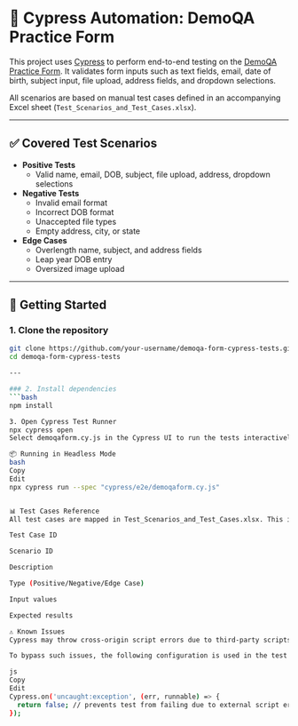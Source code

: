 # 🧪 Cypress Automation: DemoQA Practice Form

This project uses [Cypress](https://www.cypress.io/) to perform end-to-end testing on the [DemoQA Practice Form](https://demoqa.com/automation-practice-form). It validates form inputs such as text fields, email, date of birth, subject input, file upload, address fields, and dropdown selections.  

All scenarios are based on manual test cases defined in an accompanying Excel sheet (`Test_Scenarios_and_Test_Cases.xlsx`).

---


## ✅ Covered Test Scenarios

- **Positive Tests**
  - Valid name, email, DOB, subject, file upload, address, dropdown selections
- **Negative Tests**
  - Invalid email format
  - Incorrect DOB format
  - Unaccepted file types
  - Empty address, city, or state
- **Edge Cases**
  - Overlength name, subject, and address fields
  - Leap year DOB entry
  - Oversized image upload

---

## 🚀 Getting Started

### 1. Clone the repository

```bash
git clone https://github.com/your-username/demoqa-form-cypress-tests.git
cd demoqa-form-cypress-tests

---

### 2. Install dependencies
```bash
npm install

3. Open Cypress Test Runner
npx cypress open
Select demoqaform.cy.js in the Cypress UI to run the tests interactively.

📦 Running in Headless Mode
bash
Copy
Edit
npx cypress run --spec "cypress/e2e/demoqaform.cy.js"


📊 Test Cases Reference
All test cases are mapped in Test_Scenarios_and_Test_Cases.xlsx. This includes:

Test Case ID

Scenario ID

Description

Type (Positive/Negative/Edge Case)

Input values

Expected results

⚠️ Known Issues
Cypress may throw cross-origin script errors due to third-party scripts.

To bypass such issues, the following configuration is used in the test file:

js
Copy
Edit
Cypress.on('uncaught:exception', (err, runnable) => {
  return false; // prevents test from failing due to external script errors
});
